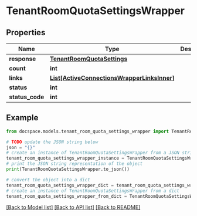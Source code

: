 # TenantRoomQuotaSettingsWrapper


## Properties

Name | Type | Description | Notes
------------ | ------------- | ------------- | -------------
**response** | [**TenantRoomQuotaSettings**](TenantRoomQuotaSettings.md) |  | [optional] 
**count** | **int** |  | [optional] 
**links** | [**List[ActiveConnectionsWrapperLinksInner]**](ActiveConnectionsWrapperLinksInner.md) |  | [optional] 
**status** | **int** |  | [optional] 
**status_code** | **int** |  | [optional] 

## Example

```python
from docspace.models.tenant_room_quota_settings_wrapper import TenantRoomQuotaSettingsWrapper

# TODO update the JSON string below
json = "{}"
# create an instance of TenantRoomQuotaSettingsWrapper from a JSON string
tenant_room_quota_settings_wrapper_instance = TenantRoomQuotaSettingsWrapper.from_json(json)
# print the JSON string representation of the object
print(TenantRoomQuotaSettingsWrapper.to_json())

# convert the object into a dict
tenant_room_quota_settings_wrapper_dict = tenant_room_quota_settings_wrapper_instance.to_dict()
# create an instance of TenantRoomQuotaSettingsWrapper from a dict
tenant_room_quota_settings_wrapper_from_dict = TenantRoomQuotaSettingsWrapper.from_dict(tenant_room_quota_settings_wrapper_dict)
```
[[Back to Model list]](../README.md#documentation-for-models) [[Back to API list]](../README.md#documentation-for-api-endpoints) [[Back to README]](../README.md)


